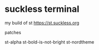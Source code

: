 # suckless terminal
my build of st
https://st.suckless.org


patches

st-alpha
st-bold-is-not-bright
st-nordtheme
